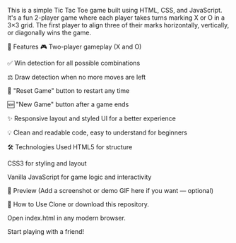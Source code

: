 This is a simple Tic Tac Toe game built using HTML, CSS, and JavaScript. It's a fun 2-player game where each player takes turns marking X or O in a 3×3 grid. The first player to align three of their marks horizontally, vertically, or diagonally wins the game.

🚀 Features
🎮 Two-player gameplay (X and O)

✅ Win detection for all possible combinations

⚖️ Draw detection when no more moves are left

🔁 "Reset Game" button to restart any time

🆕 "New Game" button after a game ends

✨ Responsive layout and styled UI for a better experience

💡 Clean and readable code, easy to understand for beginners

🛠️ Technologies Used
HTML5 for structure

CSS3 for styling and layout

Vanilla JavaScript for game logic and interactivity

📸 Preview
(Add a screenshot or demo GIF here if you want — optional)

📂 How to Use
Clone or download this repository.

Open index.html in any modern browser.

Start playing with a friend!
